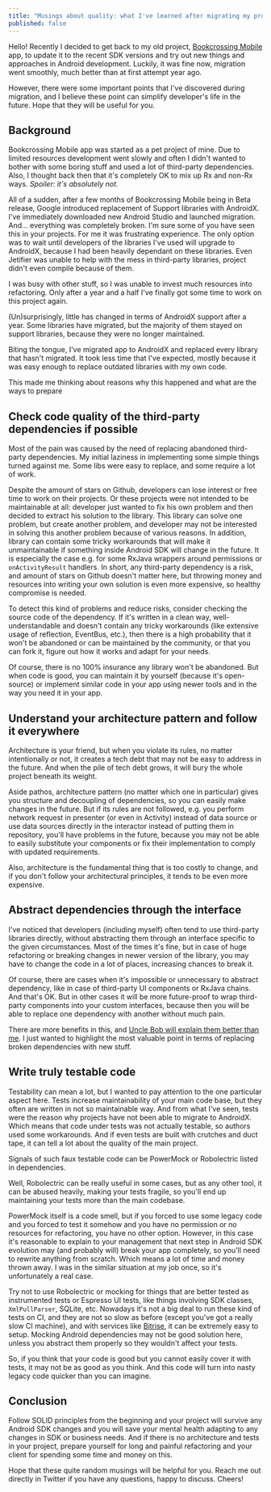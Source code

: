 ```yaml
---
title: "Musings about quality: what I've learned after migrating my projects to AndroidX"
published: false
---
```


Hello! Recently I decided to get back to my old project, [Bookcrossing Mobile](https://github.com/fobo66/BookcrossingMobile) app, to update it to the recent SDK versions and try out new things and approaches in Android development. Luckily, it was fine now, migration went smoothly, much better than at first attempt year ago.

However, there were some important points that I've discovered during migration, and I believe these point can simplify developer's life in the future. Hope that they will be useful for you.

## Background

Bookcrossing Mobile app was started as a pet project of mine. Due to limited resources development went slowly and often I didn't wanted to bother with some boring stuff and used a lot of third-party dependencies. Also, I thought back then that it's completely OK to mix up Rx and non-Rx ways. _Spoiler: it's absolutely not._

All of a sudden, after a few months of Bookcrossing Mobile being in Beta release, Google introduced replacement of Support libraries with AndroidX. I've immediately downloaded new Android Studio and launched migration. And... everything was completely broken. I'm sure some of you have seen this in your projects. For me it was frustrating experience. The only option was to wait until developers of the libraries I've used will upgrade to AndroidX, because I had been heavily dependant on these libraries. Even Jetifier was unable to help with the mess in third-party libraries, project didn't even compile because of them.

I was busy with other stuff, so I was unable to invest much resources into refactoring. Only after a year and a half I've finally got some time to work on this project again.

(Un)surprisingly, little has changed in terms of AndroidX support after a year. Some libraries
have migrated, but the majority of them stayed on support libraries, because they were no longer maintained.

Biting the tongue, I've migrated app to AndroidX and replaced every library that hasn't migrated. It took less time that I've expected, mostly because it was easy enough to replace outdated libraries with my own code.

This made me thinking about reasons why this happened and what are the ways to prepare

## Check code quality of the third-party dependencies if possible

Most of the pain was caused by the need of replacing abandoned third-party dependencies. My initial laziness in implementing some simple things turned against me. Some libs were easy to replace, and some require a lot of work.

Despite the amount of stars on Github, developers can lose interest or free time to work on their projects. Or these projects were not intended to be maintainable at all: developer just wanted to fix his own problem and then decided to extract his solution to the library. This library can solve one problem, but create another problem, and developer may not be interested in solving this another problem because of various reasons. In addition, library can contain some tricky workarounds that will make it unmaintainable if something inside Android SDK will change in the future. It is especially the case e.g. for some RxJava wrappers around permissions or `onActivityResult` handlers. In short, any third-party dependency is a risk, and amount of stars on Github doesn't matter here, but throwing money and resources into writing your own solution is even more expensive, so healthy compromise is needed.

To detect this kind of problems and reduce risks, consider checking the source code of the dependency. If it's written in a clean way, well-understandable and doesn't contain any tricky workarounds (like extensive usage of reflection, EventBus, etc.), then there is a high probability that it won't be abandoned or can be maintained by the community, or that you can fork it, figure out how it works and adapt for your needs.

Of course, there is no 100% insurance any library won't be abandoned. But when code is good, you can maintain it by yourself (because it's open-source) or implement similar code in your app using newer tools and in the way you need it in your app.

## Understand your architecture pattern and follow it everywhere

Architecture is your friend, but when you violate its rules, no matter intentionally or not,
it creates a tech debt that may not be easy to address in the future. And when the pile of tech debt grows, it will bury the whole project beneath its weight.

Aside pathos, architecture pattern (no matter which one in particular) gives you structure and decoupling of dependencies, so you can easily make changes in the future. But if its rules are not followed, e.g. you perform network request in presenter (or even in Activity) instead of data source or use data sources directly in the interactor instead of putting them in repository, you'll have problems in the future, because you may not be able to easily substitute your components or fix their implementation to comply with updated requirements.

Also, architecture is the fundamental thing that is too costly to change, and if you don't follow your architectural principles, it tends to be even more expensive.

## Abstract dependencies through the interface

I've noticed that developers (including myself) often tend to use third-party libraries directly, without abstracting them through an interface specific to the given circumstances. Most of the times it's fine, but in case of huge refactoring or breaking changes in newer version of the library, you may have to change the code in a lot of places, increasing chances to break it.

Of course, there are cases when it's impossible or unnecessary to abstract dependency, like in case of third-party UI components or RxJava chains. And that's OK. But in other cases it will be more future-proof to wrap third-party components into your custom interfaces, because then you will be able to replace one dependency with another without much pain.

There are more benefits in this, and [Uncle Bob will explain them better than me](https://drive.google.com/file/d/0BwhCYaYDn8EgN2M5MTkwM2EtNWFkZC00ZTI3LWFjZTUtNTFhZGZiYmUzODc1/view). I just wanted to highlight the most valuable point in terms of replacing broken dependencies with new stuff.

## Write truly testable code

Testability can mean a lot, but I wanted to pay attention to the one particular aspect here. Tests increase maintainability of your main code base, but they often are written in not so maintainable way. And from what I've seen, tests were the reason why projects have not been able to migrate to AndroidX. Which means that code under tests was not actually testable, so authors used some workarounds. And if even tests are built with crutches and duct tape, it can tell a lot about the quality of the main project.

Signals of such faux testable code can be PowerMock or Robolectric listed in dependencies.

Well, Robolectric can be really useful in some cases, but as any other tool, it can be abused heavily, making your tests fragile, so you'll end up maintaining your tests more than the main codebase.

PowerMock itself is a code smell, but if you forced to use some legacy code and you forced to test it somehow and you have no permission or no resources for refactoring, you have no other option. However, in this case it's reasonable to explain to your management that next step in Android SDK evolution may (and probably will) break your app completely, so you'll need to rewrite anything from scratch. Which means a lot of time and money thrown away. I was in the similar situation at my job once, so it's unfortunately a real case.

Try not to use Robolectric or mocking for things that are better tested as instrumented tests or Espresso UI tests, like things involving SDK classes, `XmlPullParser`, SQLite, etc. Nowadays it's not a big deal to run these kind of tests on CI, and they are not so slow as before (except you've got a really slow CI machine), and with services like [Bitrise](https://bitrise.io), it can be extremely easy to setup. Mocking Android dependencies may not be good solution here, unless you abstract them properly so they wouldn't affect your tests.

So, if you think that your code is good but you cannot easily cover it with tests, it may not be as good as you think. And this code will turn into nasty legacy code quicker than you can imagine.

## Conclusion

Follow SOLID principles from the beginning and your project will survive any Android SDK changes and you will save your mental health adapting to any changes in SDK or business needs. And if there is no architecture and tests in your project, prepare yourself for long and painful refactoring and your client for spending some time and money on this.

Hope that these quite random musings will be helpful for you. Reach me out directly in Twitter if you have any questions, happy to discuss. Cheers!
